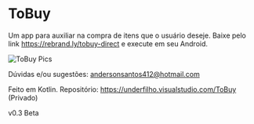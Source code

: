 # ToBuy
Um app para auxiliar na compra de itens que o usuário deseje. 
Baixe pelo link https://rebrand.ly/tobuy-direct e execute em seu Android.

![ToBuy Pics](https://i.imgur.com/PZwQn33.png)

Dúvidas e/ou sugestões: andersonsantos412@hotmail.com

Feito em Kotlin. 
Repositório: https://underfilho.visualstudio.com/ToBuy (Privado)

v0.3 Beta
